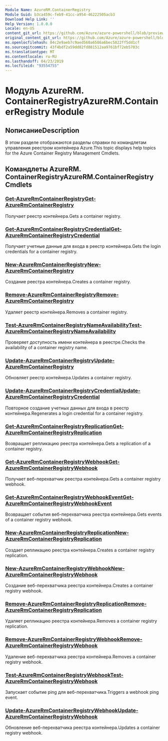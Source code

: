 ```yaml
---
Module Name: AzureRM.ContainerRegistry
Module Guid: b3ca459c-feb9-41cc-a954-46222505acb3
Download Help Link: ''
Help Version: 1.0.0.0
Locale: en-US
content_git_url: https://github.com/Azure/azure-powershell/blob/preview/src/ResourceManager/ContainerRegistry/Commands.ContainerRegistry/help/AzureRM.ContainerRegistry.md
original_content_git_url: https://github.com/Azure/azure-powershell/blob/preview/src/ResourceManager/ContainerRegistry/Commands.ContainerRegistry/help/AzureRM.ContainerRegistry.md
ms.openlocfilehash: 04c2e9aeb7c9aed560a6586a6bec5822ff5dd1cf
ms.sourcegitcommit: 43f4bdf2a59dd82fd881512aa9761bf72eb5703c
ms.translationtype: MT
ms.contentlocale: ru-RU
ms.lasthandoff: 04/23/2019
ms.locfileid: "93554755"
---
```

# <span data-ttu-id="2aa97-101">Модуль AzureRM. ContainerRegistry</span><span class="sxs-lookup"><span data-stu-id="2aa97-101">AzureRM.ContainerRegistry Module</span></span>
## <span data-ttu-id="2aa97-102">Nописание</span><span class="sxs-lookup"><span data-stu-id="2aa97-102">Description</span></span>
<span data-ttu-id="2aa97-103">В этом разделе отображаются разделы справки по командлетам управления реестром контейнера Azure.</span><span class="sxs-lookup"><span data-stu-id="2aa97-103">This topic displays help topics for the Azure Container Registry Management Cmdlets.</span></span>

## <span data-ttu-id="2aa97-104">Командлеты AzureRM. ContainerRegistry</span><span class="sxs-lookup"><span data-stu-id="2aa97-104">AzureRM.ContainerRegistry Cmdlets</span></span>
### [<span data-ttu-id="2aa97-105">Get-AzureRmContainerRegistry</span><span class="sxs-lookup"><span data-stu-id="2aa97-105">Get-AzureRmContainerRegistry</span></span>](Get-AzureRmContainerRegistry.md)
<span data-ttu-id="2aa97-106">Получает реестр контейнера.</span><span class="sxs-lookup"><span data-stu-id="2aa97-106">Gets a container registry.</span></span>

### [<span data-ttu-id="2aa97-107">Get-AzureRmContainerRegistryCredential</span><span class="sxs-lookup"><span data-stu-id="2aa97-107">Get-AzureRmContainerRegistryCredential</span></span>](Get-AzureRmContainerRegistryCredential.md)
<span data-ttu-id="2aa97-108">Получает учетные данные для входа в реестр контейнера.</span><span class="sxs-lookup"><span data-stu-id="2aa97-108">Gets the login credentials for a container registry.</span></span>

### [<span data-ttu-id="2aa97-109">New-AzureRmContainerRegistry</span><span class="sxs-lookup"><span data-stu-id="2aa97-109">New-AzureRmContainerRegistry</span></span>](New-AzureRmContainerRegistry.md)
<span data-ttu-id="2aa97-110">Создание реестра контейнера.</span><span class="sxs-lookup"><span data-stu-id="2aa97-110">Creates a container registry.</span></span>

### [<span data-ttu-id="2aa97-111">Remove-AzureRmContainerRegistry</span><span class="sxs-lookup"><span data-stu-id="2aa97-111">Remove-AzureRmContainerRegistry</span></span>](Remove-AzureRmContainerRegistry.md)
<span data-ttu-id="2aa97-112">Удаляет реестр контейнера.</span><span class="sxs-lookup"><span data-stu-id="2aa97-112">Removes a container registry.</span></span>

### [<span data-ttu-id="2aa97-113">Test-AzureRmContainerRegistryNameAvailability</span><span class="sxs-lookup"><span data-stu-id="2aa97-113">Test-AzureRmContainerRegistryNameAvailability</span></span>](Test-AzureRmContainerRegistryNameAvailability.md)
<span data-ttu-id="2aa97-114">Проверяет доступность имени контейнера в реестре.</span><span class="sxs-lookup"><span data-stu-id="2aa97-114">Checks the availability of a container registry name.</span></span>

### [<span data-ttu-id="2aa97-115">Update-AzureRmContainerRegistry</span><span class="sxs-lookup"><span data-stu-id="2aa97-115">Update-AzureRmContainerRegistry</span></span>](Update-AzureRmContainerRegistry.md)
<span data-ttu-id="2aa97-116">Обновляет реестр контейнера.</span><span class="sxs-lookup"><span data-stu-id="2aa97-116">Updates a container registry.</span></span>

### [<span data-ttu-id="2aa97-117">Update-AzureRmContainerRegistryCredential</span><span class="sxs-lookup"><span data-stu-id="2aa97-117">Update-AzureRmContainerRegistryCredential</span></span>](Update-AzureRmContainerRegistryCredential.md)
<span data-ttu-id="2aa97-118">Повторное создание учетных данных для входа в реестр контейнера.</span><span class="sxs-lookup"><span data-stu-id="2aa97-118">Regenerates a login credential for a container registry.</span></span>

### [<span data-ttu-id="2aa97-119">Get-AzureRmContainerRegistryReplication</span><span class="sxs-lookup"><span data-stu-id="2aa97-119">Get-AzureRmContainerRegistryReplication</span></span>](Get-AzureRmContainerRegistryReplication.md)
<span data-ttu-id="2aa97-120">Возвращает репликацию реестра контейнера.</span><span class="sxs-lookup"><span data-stu-id="2aa97-120">Gets a replication of a container registry.</span></span>

### [<span data-ttu-id="2aa97-121">Get-AzureRmContainerRegistryWebhook</span><span class="sxs-lookup"><span data-stu-id="2aa97-121">Get-AzureRmContainerRegistryWebhook</span></span>](Get-AzureRmContainerRegistryWebhook.md)
<span data-ttu-id="2aa97-122">Получает веб-перехватчик реестра контейнера.</span><span class="sxs-lookup"><span data-stu-id="2aa97-122">Gets a container registry webhook.</span></span>

### [<span data-ttu-id="2aa97-123">Get-AzureRmContainerRegistryWebhookEvent</span><span class="sxs-lookup"><span data-stu-id="2aa97-123">Get-AzureRmContainerRegistryWebhookEvent</span></span>](Get-AzureRmContainerRegistryWebhookEvent.md)
<span data-ttu-id="2aa97-124">Возвращает события веб-перехватчика реестра контейнера.</span><span class="sxs-lookup"><span data-stu-id="2aa97-124">Gets events of a container registry webhook.</span></span>

### [<span data-ttu-id="2aa97-125">New-AzureRmContainerRegistryReplication</span><span class="sxs-lookup"><span data-stu-id="2aa97-125">New-AzureRmContainerRegistryReplication</span></span>](New-AzureRmContainerRegistryReplication.md)
<span data-ttu-id="2aa97-126">Создает репликацию реестра контейнера.</span><span class="sxs-lookup"><span data-stu-id="2aa97-126">Creates a container registry replication.</span></span>

### [<span data-ttu-id="2aa97-127">New-AzureRmContainerRegistryWebhook</span><span class="sxs-lookup"><span data-stu-id="2aa97-127">New-AzureRmContainerRegistryWebhook</span></span>](New-AzureRmContainerRegistryWebhook.md)
<span data-ttu-id="2aa97-128">Создание веб-перехватчика реестра контейнера.</span><span class="sxs-lookup"><span data-stu-id="2aa97-128">Creates a container registry webhook.</span></span>

### [<span data-ttu-id="2aa97-129">Remove-AzureRmContainerRegistryReplication</span><span class="sxs-lookup"><span data-stu-id="2aa97-129">Remove-AzureRmContainerRegistryReplication</span></span>](Remove-AzureRmContainerRegistryReplication.md)
<span data-ttu-id="2aa97-130">Удаляет репликацию реестра контейнера.</span><span class="sxs-lookup"><span data-stu-id="2aa97-130">Removes a container registry replication.</span></span>

### [<span data-ttu-id="2aa97-131">Remove-AzureRmContainerRegistryWebhook</span><span class="sxs-lookup"><span data-stu-id="2aa97-131">Remove-AzureRmContainerRegistryWebhook</span></span>](Remove-AzureRmContainerRegistryWebhook.md)
<span data-ttu-id="2aa97-132">Удаление веб-перехватчика реестра контейнера.</span><span class="sxs-lookup"><span data-stu-id="2aa97-132">Removes a container registry webhook.</span></span>

### [<span data-ttu-id="2aa97-133">Test-AzureRmContainerRegistryWebhook</span><span class="sxs-lookup"><span data-stu-id="2aa97-133">Test-AzureRmContainerRegistryWebhook</span></span>](Test-AzureRmContainerRegistryWebhook.md)
<span data-ttu-id="2aa97-134">Запускает событие ping для веб-перехватчика.</span><span class="sxs-lookup"><span data-stu-id="2aa97-134">Triggers a webhook ping event.</span></span>

### [<span data-ttu-id="2aa97-135">Update-AzureRmContainerRegistryWebhook</span><span class="sxs-lookup"><span data-stu-id="2aa97-135">Update-AzureRmContainerRegistryWebhook</span></span>](Update-AzureRmContainerRegistryWebhook.md)
<span data-ttu-id="2aa97-136">Обновление веб-перехватчика реестра контейнера.</span><span class="sxs-lookup"><span data-stu-id="2aa97-136">Updates a container registry webhook.</span></span>
